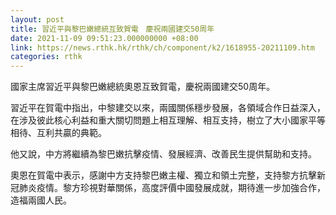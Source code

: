 ```yaml
---
layout: post
title: 習近平與黎巴嫩總統互致賀電　慶祝兩國建交50周年
date: 2021-11-09 09:51:23.000000000 +08:00
link: https://news.rthk.hk/rthk/ch/component/k2/1618955-20211109.htm
categories: rthk
---
```


國家主席習近平與黎巴嫩總統奧恩互致賀電，慶祝兩國建交50周年。

習近平在賀電中指出，中黎建交以來，兩國關係穩步發展，各領域合作日益深入，在涉及彼此核心利益和重大關切問題上相互理解、相互支持，樹立了大小國家平等相待、互利共贏的典範。

他又說，中方將繼續為黎巴嫩抗擊疫情、發展經濟、改善民生提供幫助和支持。

奧恩在賀電中表示，感謝中方支持黎巴嫩主權、獨立和領土完整，支持黎方抗擊新冠肺炎疫情。黎方珍視對華關係，高度評價中國發展成就，期待進一步加強合作，造福兩國人民。
